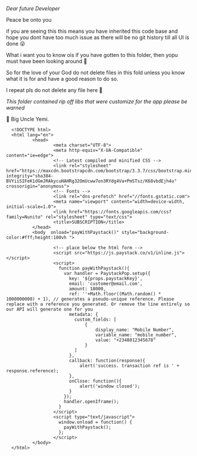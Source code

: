 *Dear future Developer*

<p>Peace be onto you</p>
<p>if you are seeing this this means you have inherited this code base and hope you dont have too much issue as there will be no git history till all UI is done 😜</p>
<p>What i want you to know ois if you have gotten to this folder, then yopu must have been looking around 👀</p>
<p>So for the love of your God do not delete files in this fold unless you know what it is for and have a good reason to do so.</p>
<p>I repeat pls do not delete any file here 🙇</p>

*This folder contained rip off libs that were customize for the app please be warned*

:love_letter: Big Uncle Yemi.


      <!DOCTYPE html>
      <html lang="en">
              <head>
                      <meta charset="UTF-8">
                      <meta http-equiv="X-UA-Compatible" content="ie=edge">
                      <!-- Latest compiled and minified CSS -->
                      <link rel="stylesheet" href="https://maxcdn.bootstrapcdn.com/bootstrap/3.3.7/css/bootstrap.min.css" integrity="sha384-BVYiiSIFeK1dGmJRAkycuHAHRg32OmUcww7on3RYdg4Va+PmSTsz/K68vbdEjh4u" crossorigin="anonymous">
                      <!-- Fonts -->
                      <link rel="dns-prefetch" href="//fonts.gstatic.com">
                      <meta name="viewport" content="width=device-width, initial-scale=1.0">
                      <link href="https://fonts.googleapis.com/css?family=Nunito" rel="stylesheet" type="text/css">
                      <title>SUBSCRIPTION</title>
              </head>
              <body  onload="payWithPaystack()" style="background-color:#fff;height:100vh ">

                      <!-- place below the html form -->
                      <script src="https://js.paystack.co/v1/inline.js"></script>
                      <script>
                        function payWithPaystack(){
                          var handler = PaystackPop.setup({
                            key: '${props.paystackKey}',
                            email: 'customer@email.com',
                            amount: 10000,
                            ref: ''+Math.floor((Math.random() * 1000000000) + 1), // generates a pseudo-unique reference. Please replace with a reference you generated. Or remove the line entirely so our API will generate one for you
                            metadata: {
                              custom_fields: [
                                  {
                                      display_name: "Mobile Number",
                                      variable_name: "mobile_number",
                                      value: "+2348012345678"
                                  }
                              ]
                            },
                            callback: function(response){
                                alert('success. transaction ref is ' + response.reference);
                            },
                            onClose: function(){
                                alert('window closed');
                            }
                          });
                          handler.openIframe();
                        }
                      </script>
                      <script type="text/javascript">
                        window.onload = function() {
                          payWithPaystack();
                        };
                      </script> 
              </body>
      </html> 